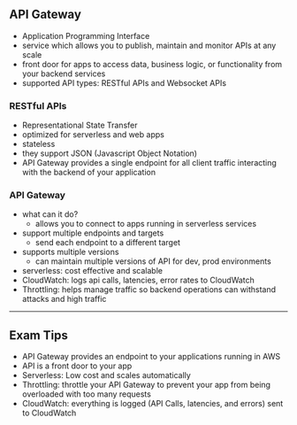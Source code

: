 ## API Gateway
- Application Programming Interface
- service which allows you to publish, maintain and monitor APIs at any scale
- front door for apps to access data, business logic, or functionality from your backend services
- supported API types: RESTful APIs and Websocket APIs

### RESTful APIs
- Representational State Transfer
- optimized for serverless and web apps
- stateless
- they support JSON (Javascript Object Notation)
- API Gateway provides a single endpoint for all client traffic interacting with the backend of your application

### API Gateway
- what can it do?
  - allows you to connect to apps running in serverless services
- support multiple endpoints and targets
  - send each endpoint to a different target
- supports multiple versions
  - can maintain multiple versions of API for dev, prod environments
- serverless: cost effective and scalable
- CloudWatch: logs api calls, latencies, error rates to CloudWatch
- Throttling: helps manage traffic so backend operations can withstand attacks and high traffic

--- 
## Exam Tips
- API Gateway provides an endpoint to your applications running in AWS
- API is a front door to your app
- Serverless: Low cost and scales automatically 
- Throttling: throttle your API Gateway to prevent your app from being overloaded with too many requests
- CloudWatch: everything is logged (API Calls, latencies, and errors) sent to CloudWatch


